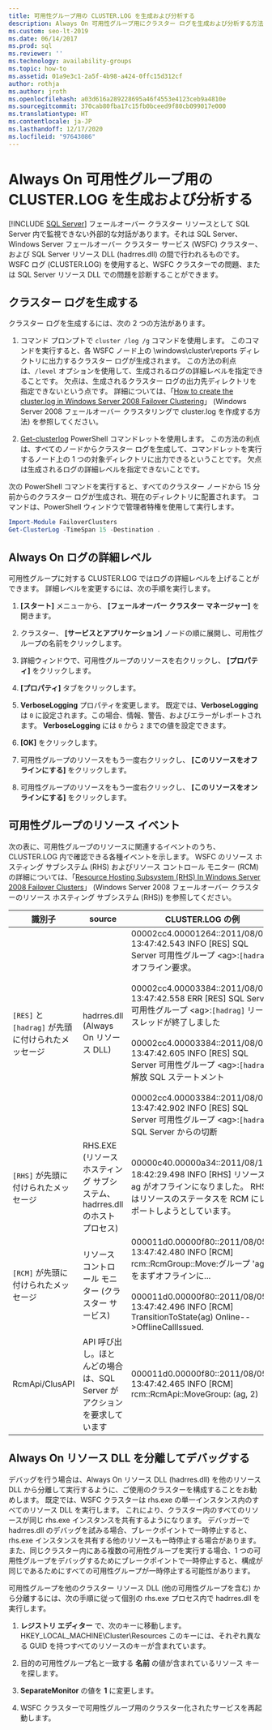 ```yaml
---
title: 可用性グループ用の CLUSTER.LOG を生成および分析する
description: Always On 可用性グループ用にクラスター ログを生成および分析する方法の詳細について学習します。
ms.custom: seo-lt-2019
ms.date: 06/14/2017
ms.prod: sql
ms.reviewer: ''
ms.technology: availability-groups
ms.topic: how-to
ms.assetid: 01a9e3c1-2a5f-4b98-a424-0ffc15d312cf
author: rothja
ms.author: jroth
ms.openlocfilehash: a03d616a289228695a46f4553e4123ceb9a4810e
ms.sourcegitcommit: 370cab80fba17c15fb0bceed9f80cb099017e000
ms.translationtype: HT
ms.contentlocale: ja-JP
ms.lasthandoff: 12/17/2020
ms.locfileid: "97643086"
---
```

# <a name="generate-and-analyze-the-clusterlog-for-an-always-on-availability-group"></a>Always On 可用性グループ用の CLUSTER.LOG を生成および分析する
[!INCLUDE [SQL Server](../../../includes/applies-to-version/sqlserver.md)]
  フェールオーバー クラスター リソースとして SQL Server 内で監視できない外部的な対話があります。それは SQL Server、Windows Server フェールオーバー クラスター サービス (WSFC) クラスター、および SQL Server リソース DLL (hadrres.dll) の間で行われるものです。 WSFC ログ (CLUSTER.LOG) を使用すると、WSFC クラスターでの問題、または SQL Server リソース DLL での問題を診断することができます。 
  
## <a name="generate-cluster-log"></a>クラスター ログを生成する  
 クラスター ログを生成するには、次の 2 つの方法があります。  
  
1.  コマンド プロンプトで `cluster /log /g` コマンドを使用します。 このコマンドを実行すると、各 WSFC ノード上の \windows\cluster\reports ディレクトリに出力するクラスター ログが生成されます。 この方法の利点は、`/level` オプションを使用して、生成されるログの詳細レベルを指定できることです。 欠点は、生成されるクラスター ログの出力先ディレクトリを指定できないという点です。 詳細については、「[How to create the cluster.log in Windows Server 2008 Failover Clustering](https://techcommunity.microsoft.com/t5/failover-clustering/how-to-create-the-cluster-log-in-windows-server-2008-failover/ba-p/371283)」 (Windows Server 2008 フェールオーバー クラスタリングで cluster.log を作成する方法) を参照してください。  
  
2.  [Get-clusterlog](/previous-versions/windows/it-pro/windows-server-2008-R2-and-2008/ee461045(v=technet.10)) PowerShell コマンドレットを使用します。 この方法の利点は、すべてのノードからクラスター ログを生成して、コマンドレットを実行するノード上の 1 つの対象ディレクトリに出力できるということです。 欠点は生成されるログの詳細レベルを指定できないことです。  
  
 次の PowerShell コマンドを実行すると、すべてのクラスター ノードから 15 分前からのクラスター ログが生成され、現在のディレクトリに配置されます。 コマンドは、PowerShell ウィンドウで管理者特権を使用して実行します。  
  
```powershell  
Import-Module FailoverClusters   
Get-ClusterLog -TimeSpan 15 -Destination .  
```  
  
## <a name="always-on-log-verbosity"></a>Always On ログの詳細レベル  
 可用性グループに対する CLUSTER.LOG ではログの詳細レベルを上げることができます。 詳細レベルを変更するには、次の手順を実行します。  
  
1.  **[スタート]** メニューから、 **[フェールオーバー クラスター マネージャー]** を開きます。  
  
2.  クラスター、 **[サービスとアプリケーション]** ノードの順に展開し、可用性グループの名前をクリックします。  
  
3.  詳細ウィンドウで、可用性グループのリソースを右クリックし、 **[プロパティ]** をクリックします。  
  
4.  **[プロパティ]** タブをクリックします。  
  
5.  **VerboseLogging** プロパティを変更します。 既定では、**VerboseLogging** は `0` に設定されます。この場合、情報、警告、およびエラーがレポートされます。 **VerboseLogging** には `0` から `2` までの値を設定できます。  
  
6.  **[OK]** をクリックします。  
  
7.  可用性グループのリソースをもう一度右クリックし、 **[このリソースをオフラインにする]** をクリックします。  
  
8.  可用性グループのリソースをもう一度右クリックし、 **[このリソースをオンラインにする]** をクリックします。  
  
## <a name="availability-group-resource-events"></a>可用性グループのリソース イベント  
 次の表に、可用性グループのリソースに関連するイベントのうち、CLUSTER.LOG 内で確認できる各種イベントを示します。 WSFC のリソース ホスティング サブシステム (RHS) およびリソース コントロール モニター (RCM) の詳細については、「[Resource Hosting Subsystem (RHS) In Windows Server 2008 Failover Clusters](/archive/blogs/askcore/resource-hosting-subsystem-rhs-in-windows-server-2008-failover-clusters)」 (Windows Server 2008 フェールオーバー クラスターのリソース ホスティング サブシステム (RHS)) を参照してください。  
  
|識別子|source|CLUSTER.LOG の例|  
|----------------|------------|------------------------------|  
|`[RES]` と `[hadrag]` が先頭に付けられたメッセージ|hadrres.dll (Always On リソース DLL)|00002cc4.00001264::2011/08/05-13:47:42.543 INFO  [RES] SQL Server 可用性グループ \<ag>:`[hadrag]` オフライン要求。<br /><br /> 00002cc4.00003384::2011/08/05-13:47:42.558 ERR   [RES] SQL Server 可用性グループ \<ag>:`[hadrag]` リース スレッドが終了しました<br /><br /> 00002cc4.00003384::2011/08/05-13:47:42.605 INFO  [RES] SQL Server 可用性グループ \<ag>:`[hadrag]` 解放 SQL ステートメント<br /><br /> 00002cc4.00003384::2011/08/05-13:47:42.902 INFO  [RES] SQL Server 可用性グループ \<ag>:`[hadrag]` SQL Server からの切断|  
|`[RHS]` が先頭に付けられたメッセージ|RHS.EXE (リソース ホスティング サブシステム、hadrres.dll のホスト プロセス)|00000c40.00000a34::2011/08/10-18:42:29.498 INFO  [RHS] リソース ag がオフラインになりました。 RHS はリソースのステータスを RCM にレポートしようとしています。|  
|`[RCM]` が先頭に付けられたメッセージ|リソース コントロール モニター (クラスター サービス)|000011d0.00000f80::2011/08/05-13:47:42.480 INFO  [RCM] rcm::RcmGroup::Move:グループ 'ag' をまずオフラインに...<br /><br /> 000011d0.00000f80::2011/08/05-13:47:42.496 INFO  [RCM] TransitionToState(ag) Online-->OfflineCallIssued.|  
|RcmApi/ClusAPI|API 呼び出し。ほとんどの場合は、SQL Server がアクションを要求しています|000011d0.00000f80::2011/08/05-13:47:42.465 INFO  [RCM] rcm::RcmApi::MoveGroup: (ag, 2)|  
  
## <a name="debug-always-on-resource-dll-in-isolation"></a>Always On リソース DLL を分離してデバッグする  
 デバッグを行う場合は、Always On リソース DLL (hadrres.dll) を他のリソース DLL から分離して実行するように、ご使用のクラスターを構成することをお勧めします。 既定では、WSFC クラスターは rhs.exe の単一インスタンス内のすべてのリソース DLL を実行します。 これにより、クラスター内のすべてのリソースが同じ rhs.exe インスタンスを共有するようになります。 デバッガーで hadrres.dll のデバッグを試みる場合、ブレークポイントで一時停止すると、rhs.exe インスタンスを共有する他のリソースも一時停止する場合があります。 また、同じクラスター内にある複数の可用性グループを実行する場合、1 つの可用性グループをデバッグするためにブレークポイントで一時停止すると、構成が同じであるためにすべての可用性グループが一時停止する可能性があります。  
  
 可用性グループを他のクラスター リソース DLL (他の可用性グループを含む) から分離するには、次の手順に従って個別の rhs.exe プロセス内で hadrres.dll を実行します。  
  
1.  **レジストリ エディター** で、次のキーに移動します。HKEY_LOCAL_MACHINE\Cluster\Resources このキーには、それぞれ異なる GUID を持つすべてのリソースのキーが含まれています。  
  
2.  目的の可用性グループ名と一致する **名前** の値が含まれているリソース キーを探します。  
  
3.  **SeparateMonitor** の値を **1** に変更します。  
  
4.  WSFC クラスターで可用性グループ用のクラスター化されたサービスを再起動します。  
  
